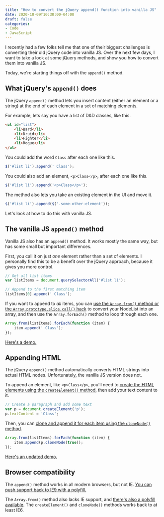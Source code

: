 ```yaml
---
title: "How to convert the jQuery append() function into vanilla JS"
date: 2020-10-09T10:30:00-04:00
draft: false
categories:
- Code
- JavaScript
---
```


I recently had a few folks tell me that one of their biggest challenges is converting their old jQuery code into vanilla JS. Over the next few days, I want to take a look at some jQuery methods, and show you how to convert them into vanilla JS.

Today, we're starting things off with the `append()` method.

## What jQuery's `append()` does

The jQuery `append()` method lets you insert content (either an element or a string) at the end of each element in a set of matching elements.

For example, lets say you have a list of D&D classes, like this.

```html
<ul id="list">
	<li>Bard</li>
	<li>Druid</li>
	<li>Fighter</li>
	<li>Rogue</li>
</ul>
```

You could add the word `Class` after each one like this.

```js
$('#list li').append(' Class');
```

You could also add an element, `<p>Class</p>`, after each one like this.

```js
$('#list li').append('<p>Class</p>');
```

The method also lets you take an existing element in the UI and move it.

```js
$('#list li').append($('.some-other-element'));
```


Let's look at how to do this with vanilla JS.

## The vanilla JS `append()` method

Vanilla JS also has an `append()` method. It works mostly the same way, but has some small but important differences.

First, you call it on just _one_ element rather than a set of elements. I personally find this to be a benefit over the jQuery approach, because it gives you  more control.

```js
// Get all list items
var listItems = document.querySelectorAll('#list li');

// Append to the first matching item
listItems[0].append(' Class');
```

If you want to append to _all_ items, you can [use the `Array.from()` method or the `Array.prototype.slice.call()` hack](/using-array-methods-with-nodelists-in-vanilla-js/) to convert your NodeList into an array, and then use the `Array.forEach()` method to loop through each one.

```js
Array.from(listItems).forEach(function (item) {
	item.append(' Class');
});
```

[Here's a demo.](https://codepen.io/cferdinandi/pen/eYzmrzg)

## Appending HTML

The jQuery `append()` method automatically converts HTML strings into actual HTML nodes. Unfortunately, the vanilla JS version does not.

To append an element, like `<p>Class</p>`, you'll need to [create the HTML elements using the `createElement()` method](/creating-elements-with-vanilla-javascript/), then add your text content to it.

```js
// Create a paragraph and add some text
var p = document.createElement('p');
p.textContent = 'Class';
```

Then, you can [clone and append it for each item using the `cloneNode()` method](/how-to-copy-or-clone-an-element-with-vanilla-js/).

```js
Array.from(listItems).forEach(function (item) {
	item.append(p.cloneNode(true));
});
```

[Here's an updated demo.](https://codepen.io/cferdinandi/pen/MWeYGJb)

## Browser compatibility

The `append()` method works in all modern browsers, but not IE. [You can push support back to IE9 with a polyfill.](https://vanillajstoolkit.com/polyfills/append/)

The `Array.from()` method also lacks IE support, and [there's also a polyfill available](https://vanillajstoolkit.com/polyfills/arrayfrom/). The `createElement()` and `cloneNode()` methods works back to at least IE6.